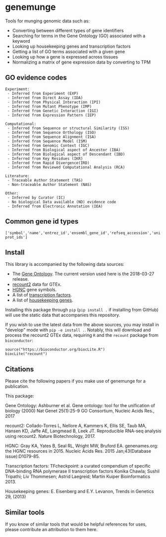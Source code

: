 # genemunge

Tools for munging genomic data such as:
 - Converting between different types of gene identifiers
 - Searching for terms in the Gene Ontology (GO) associated with a keyword
 - Looking up housekeeping genes and transcription factors
 - Getting a list of GO terms associated with a given gene
 - Looking up how a gene is expressed across tissues
 - Normalizing a matrix of gene expression data by converting to TPM

## GO evidence codes

```
Experiment:
 - Inferred from Experiment (EXP)
 - Inferred from Direct Assay (IDA)
 - Inferred from Physical Interaction (IPI)
 - Inferred from Mutant Phenotype (IMP)
 - Inferred from Genetic Interaction (IGI)
 - Inferred from Expression Pattern (IEP)

Computational:
 - Inferred from Sequence or structural Similarity (ISS)
 - Inferred from Sequence Orthology (ISO)
 - Inferred from Sequence Alignment (ISA)
 - Inferred from Sequence Model (ISM)
 - Inferred from Genomic Context (IGC)
 - Inferred from Biological aspect of Ancestor (IBA)
 - Inferred from Biological aspect of Descendant (IBD)
 - Inferred from Key Residues (IKR)
 - Inferred from Rapid Divergence(IRD)
 - Inferred from Reviewed Computational Analysis (RCA)

Literature:
 - Traceable Author Statement (TAS)
 - Non-traceable Author Statement (NAS)

Other:
 - Inferred by Curator (IC)
 - No biological Data available (ND) evidence code
 - Inferred from Electronic Annotation (IEA)
```

## Common gene id types

`['symbol','name','entrez_id','ensembl_gene_id','refseq_accession','uniprot_ids']`

## Install

This library is accompanied by the following data sources:
- The [Gene Ontology](http://geneontology.org/).  The current version used here is the 2018-03-27 release.
- [recount2](https://jhubiostatistics.shinyapps.io/recount/) data for GTEx.
- [HGNC](https://www.genenames.org/) gene symbols.
- A list of [transcription factors](http://www.tfcheckpoint.org/).
- A list of [housekeeping genes](https://www.tau.ac.il/~elieis/HKG/).

Installing this package through `pip` (`pip install .` if installing from GitHub) will use the static data that accompanies this repository.

If you wish to use the latest data from the above sources, you may install in "develop" mode with `pip -e install .`.  Notably, this will download and process the recount2 GTEx data, requiring `R` and the `recount` package from `bioconductor`:
```
source("https://bioconductor.org/biocLite.R")
biocLite("recount")
```

## Citations

Please cite the following papers if you make use of genemunge for a publication.

This package:
<TBA>

Gene Ontology:
Ashburner et al. Gene ontology: tool for the unification of biology (2000) Nat Genet 25(1):25-9
GO Consortium, Nucleic Acids Res., 2017

recount2:
Collado-Torres L, Nellore A, Kammers K, Ellis SE, Taub MA, Hansen KD, Jaffe AE, Langmead B, Leek JT. Reproducible RNA-seq analysis using recount2. Nature Biotechnology, 2017.

HGNC:
Gray KA, Yates B, Seal RL, Wright MW, Bruford EA. genenames.org: the HGNC resources in 2015. Nucleic Acids Res. 2015 Jan;43(Database issue):D1079-85.

Transcription factors:
TFcheckpoint: a curated compendium of specific DNA-binding RNA polymerase II transcription factors Konika Chawla; Sushil Tripathi; Liv Thommesen; Astrid Laegreid; Martin Kuiper Bioinformatics 2013.

Housekeeping genes:
E. Eisenberg and E.Y. Levanon, Trends in Genetics 29, (2013)


## Similar tools

If you know of similar tools that would be helpful references for uses, please contribute an attribution to them here.
